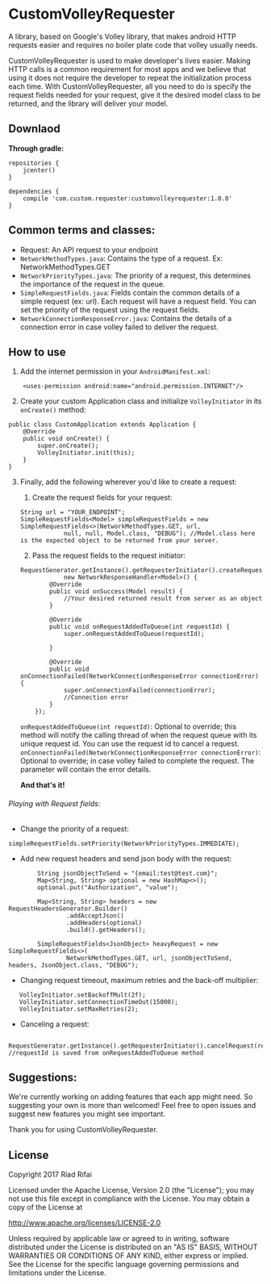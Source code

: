 # CustomVolleyRequester
A library, based on Google's Volley library, that makes android HTTP requests easier and requires no boiler plate code 
that volley usually needs.

CustomVolleyRequester is used to make developer's lives easier. Making HTTP calls is a common requirement for most apps and we 
believe that using it does not require the developer to repeat the initialization process each time. With CustomVolleyRequester, all you need to do
is specify the request fields needed for your request, give it the desired model class to be returned, and the library will deliver your model.  

## Downlaod
**Through gradle:**

```
repositories {
    jcenter()
}

dependencies {
    compile 'com.custom.requester:customvolleyrequester:1.0.0'
}
```
## Common terms and classes:
- Request: An API request to your endpoint
- `NetworkMethodTypes.java`: Contains the type of a request. Ex: NetworkMethodTypes.GET
- `NetworkPriorityTypes.java`: The priority of a request, this determines the importance of the request in the queue.
- `SimpleRequestFields.java`: Fields contain the common details of a simple request (ex: url). Each request will have a request field. You can set the priority of the request using the request fields.
- `NetworkConnectionResponseError.java`: Contains the details of a connection error in case volley failed to deliver the request.

## How to use

1. Add the internet permission in your `AndroidManifest.xml`:
```
    <uses-permission android:name="android.permission.INTERNET"/>
```

2. Create your custom Application class and initialize `VolleyInitiator` in its `onCreate()` method:
```
public class CustomApplication extends Application {
    @Override
    public void onCreate() {
        super.onCreate();
        VolleyInitiator.init(this);
    }
}
```

3. Finally, add the following wherever you'd like to create a request:
    1. Create the request fields for your request:
    ```
    String url = "YOUR_ENDPOINT";
    SimpleRequestFields<Model> simpleRequestFields = new SimpleRequestFields<>(NetworkMethodTypes.GET, url,
                null, null, Model.class, "DEBUG"); //Model.class here is the expected object to be returned from your server.
    ```
    
    2. Pass the request fields to the request initiator:
    ```
    RequestGenerator.getInstance().getRequesterInitiator().createRequest(simpleRequestFields,
                new NetworkResponseHandler<Model>() {
            @Override
            public void onSuccess(Model result) {
                //Your desired returned result from server as an object
            }

            @Override
            public void onRequestAddedToQueue(int requestId) {
                super.onRequestAddedToQueue(requestId);

            }

            @Override
            public void onConnectionFailed(NetworkConnectionResponseError connectionError) {
                super.onConnectionFailed(connectionError);
                //Connection error
            }
        });
    ```
    `onRequestAddedToQueue(int requestId)`: Optional to override; this method will notify the calling thread of when the request queue with its
    unique request id. You can use the request id to cancel a request.
    `onConnectionFailed(NetworkConnectionResponseError connectionError)`: Optional to override; in case volley failed to complete the request. The parameter will contain the error details.
    
    **And that's it!**

###### Playing with Request fields:

* Change the priority of a request:
```
simpleRequestFields.setPriority(NetworkPriorityTypes.IMMEDIATE);
```

* Add new request headers and send json body with the request:
```
        String jsonObjectToSend = "{email:test@test.com}";
        Map<String, String> optional = new HashMap<>();
        optional.put("Authorization", "value");
        
        Map<String, String> headers = new RequestHeadersGenerator.Builder()
                .addAcceptJson()
                .addHeaders(optional)
                .build().getHeaders();

        SimpleRequestFields<JsonObject> heavyRequest = new SimpleRequestFields<>(
                NetworkMethodTypes.GET, url, jsonObjectToSend, headers, JsonObject.class, "DEBUG");
```

* Changing request timeout, maximum retries and the back-off multiplier:
```
   VolleyInitiator.setBackoffMult(2f);
   VolleyInitiator.setConnectionTimeOut(15000);
   VolleyInitiator.setMaxRetries(2);
```

* Canceling a request:
```
  RequestGenerator.getInstance().getRequesterInitiator().cancelRequest(requestId); //requestId is saved from onRequestAddedToQueue method
```


## Suggestions:

We're currently working on adding features that each app might need. So suggesting your own is more than welcomed! Feel free to open issues and suggest new features you might see
important.

Thank you for using CustomVolleyRequester.

## License
 Copyright 2017 Riad Rifai

   Licensed under the Apache License, Version 2.0 (the "License");
   you may not use this file except in compliance with the License.
   You may obtain a copy of the License at
   
   http://www.apache.org/licenses/LICENSE-2.0

   Unless required by applicable law or agreed to in writing, software
   distributed under the License is distributed on an "AS IS" BASIS,
   WITHOUT WARRANTIES OR CONDITIONS OF ANY KIND, either express or implied.
   See the License for the specific language governing permissions and
   limitations under the License.


